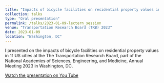 ```yaml
---
title: "Impacts of bicycle facilities on residential property values in 11 US cities"
collection: talks
type: "Oral presentation"
permalink: /talks/2023-01-09-lectern_session
venue: "Transportation Research Board (TRB) 2023"
date: 2023-01-09
location: "Washington, DC"
---
```


I presented on the impacts of bicycle facilities on residential property values in 11 US cities at the The Transportation Research Board, part of the National Academies of Sciences, Engineering, and Medicine, Annual Meeting 2023 in Washington, DC.

[Watch the presentation on You Tube](https://www.youtube.com/watch?v=4sKnlAeGPZs&t=1s)
